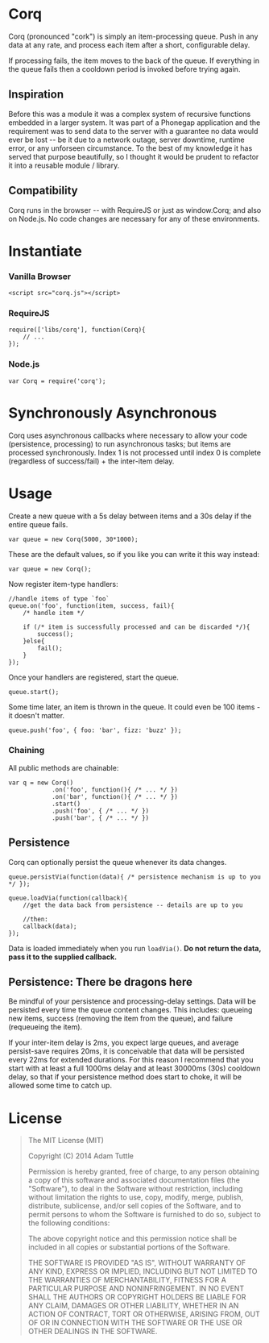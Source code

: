 # Corq

Corq (pronounced "cork") is simply an item-processing queue. Push in any data at any rate, and process each item after a short, configurable delay.

If processing fails, the item moves to the back of the queue. If everything in the queue fails then a cooldown period is invoked before trying again.

## Inspiration

Before this was a module it was a complex system of recursive functions embedded in a larger system. It was part of a Phonegap application and the requirement was to send data to the server with a guarantee no data would ever be lost -- be it due to a network outage, server downtime, runtime error, or any unforseen circumstance. To the best of my knowledge it has served that purpose beautifully, so I thought it would be prudent to refactor it into a reusable module / library.

## Compatibility

Corq runs in the browser -- with RequireJS or just as window.Corq; and also on Node.js. No code changes are necessary for any of these environments.

# Instantiate

### Vanilla Browser

	<script src="corq.js"></script>

### RequireJS

	require(['libs/corq'], function(Corq){
		// ...
	});

### Node.js

	var Corq = require('corq');

# Synchronously Asynchronous

Corq uses asynchronous callbacks where necessary to allow your code (persistence, processing) to run asynchronous tasks; but items are processed synchronously. Index 1 is not processed until index 0 is complete (regardless of success/fail) + the inter-item delay.

# Usage

Create a new queue with a 5s delay between items and a 30s delay if the entire queue fails.

	var queue = new Corq(5000, 30*1000);

These are the default values, so if you like you can write it this way instead:

	var queue = new Corq();

Now register item-type handlers:

	//handle items of type `foo`
	queue.on('foo', function(item, success, fail){
		/* handle item */

		if (/* item is successfully processed and can be discarded */){
			success();
		}else{
			fail();
		}
	});

Once your handlers are registered, start the queue.

	queue.start();

Some time later, an item is thrown in the queue. It could even be 100 items - it doesn't matter.

	queue.push('foo', { foo: 'bar', fizz: 'buzz' });

### Chaining

All public methods are chainable:

	var q = new Corq()
				.on('foo', function(){ /* ... */ })
				.on('bar', function(){ /* ... */ })
				.start()
				.push('foo', { /* ... */ })
				.push('bar', { /* ... */ })

## Persistence

Corq can optionally persist the queue whenever its data changes.

	queue.persistVia(function(data){ /* persistence mechanism is up to you */ });

	queue.loadVia(function(callback){
		//get the data back from persistence -- details are up to you

		//then:
		callback(data);
	});

Data is loaded immediately when you run `loadVia()`. **Do not return the data, pass it to the supplied callback.**

## Persistence: There be dragons here

Be mindful of your persistence and processing-delay settings. Data will be persisted every time the queue content changes. This includes: queueing new items, success (removing the item from the queue), and failure (requeueing the item).

If your inter-item delay is 2ms, you expect large queues, and average persist-save requires 20ms, it is conceivable that data will be persisted every 22ms for extended durations. For this reason I recommend that you start with at least a full 1000ms delay and at least 30000ms (30s) cooldown delay, so that if your persistence method does start to choke, it will be allowed some time to catch up.


# License

> The MIT License (MIT)
>
> Copyright (C) 2014 Adam Tuttle
>
> Permission is hereby granted, free of charge, to any person obtaining a copy of this software and associated documentation files (the "Software"), to deal in the Software without restriction, including without limitation the rights to use, copy, modify, merge, publish, distribute, sublicense, and/or sell copies of the Software, and to permit persons to whom the Software is furnished to do so, subject to the following conditions:
>
> The above copyright notice and this permission notice shall be included in all copies or substantial portions of the Software.
>
> THE SOFTWARE IS PROVIDED "AS IS", WITHOUT WARRANTY OF ANY KIND, EXPRESS OR IMPLIED, INCLUDING BUT NOT LIMITED TO THE WARRANTIES OF MERCHANTABILITY, FITNESS FOR A PARTICULAR PURPOSE AND NONINFRINGEMENT. IN NO EVENT SHALL THE AUTHORS OR COPYRIGHT HOLDERS BE LIABLE FOR ANY CLAIM, DAMAGES OR OTHER LIABILITY, WHETHER IN AN ACTION OF CONTRACT, TORT OR OTHERWISE, ARISING FROM, OUT OF OR IN CONNECTION WITH THE SOFTWARE OR THE USE OR OTHER DEALINGS IN THE SOFTWARE.
